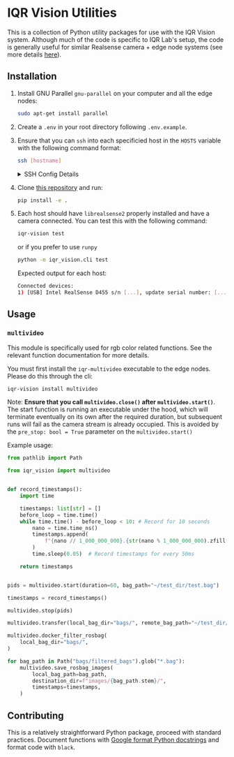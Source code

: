 # IQR Vision Utilities

This is a collection of Python utility packages for use with the IQR Vision system. Although much of the code is specific to IQR Lab's setup, the code is generally useful for similar Realsense camera + edge node systems (see more details [here](https://iqr.cs.yale.edu/docs/#edge-camera-systems)).

## Installation
1. Install GNU Parallel `gnu-parallel` on your computer and all the edge nodes:
    ```bash
    sudo apt-get install parallel
    ```
1. Create a `.env` in your root directory following `.env.example`.
1. Ensure that you can `ssh` into each specificied host in the `HOSTS` variable with the following command format:
    ```bash
    ssh [hostname]
    ```
    <details>
    <summary>SSH Config Details</summary>

    ```bash
    Host iqr-vision-1
        HostName iqr-vision-1.local
        User lab
        IdentityFile ~/.ssh/iqr-vision-1
    ```

    </details>
1. Clone [this repository](https://github.com/iqr-lab/iqr-vision) and run:
    ```bash
    pip install -e .
    ```
1. Each host should have `librealsense2` properly installed and have a camera connected. You can test this with the following command:
    ```bash
    iqr-vision test
    ```
    or if you prefer to use `runpy`
    ```bash
    python -m iqr_vision.cli test
    ```
    Expected output for each host:
    
    ```bash
    Connected devices:
    1) [USB] Intel RealSense D455 s/n [...], update serial number: [...], firmware version: [...]
    ```

## Usage

### `multivideo`

This module is specifically used for rgb color related functions. See the relevant function documentation for more details.

You must first install the `iqr-multivideo` executable to the edge nodes. Please do this through the cli: 

```bash
iqr-vision install multivideo
```

Note: **Ensure that you call `multivideo.close()` after `multivideo.start()`**. The start function is running an executable under the hood, which will terminate eventually on its own after the required duration, but subsequent runs will fail as the camera stream is already occupied. This is avoided by the `pre_stop: bool = True` parameter on the `multivideo.start()`

Example usage:
```python
from pathlib import Path

from iqr_vision import multivideo


def record_timestamps():
    import time

    timestamps: list[str] = []
    before_loop = time.time()
    while time.time() - before_loop < 10: # Record for 10 seconds
        nano = time.time_ns()
        timestamps.append(
            f"{nano // 1_000_000_000}.{str(nano % 1_000_000_000).zfill(9)}"
        )
        time.sleep(0.05)  # Record timestamps for every 50ms

    return timestamps


pids = multivideo.start(duration=60, bag_path="~/test_dir/test.bag")

timestamps = record_timestamps()

multivideo.stop(pids)

multivideo.transfer(local_bag_dir="bags/", remote_bag_path="~/test_dir/test.bag")

multivideo.docker_filter_rosbag(
    local_bag_dir="bags/",
)

for bag_path in Path("bags/filtered_bags").glob("*.bag"):
    multivideo.save_rosbag_images(
        local_bag_path=bag_path,
        destination_dir=f"images/{bag_path.stem}/",
        timestamps=timestamps,
    )

```

## Contributing

This is a relatively straightforward Python package, proceed with standard practices. Document functions with [Google format Python docstrings](https://github.com/google/styleguide/blob/gh-pages/pyguide.md#38-comments-and-docstrings) and format code with `black`.